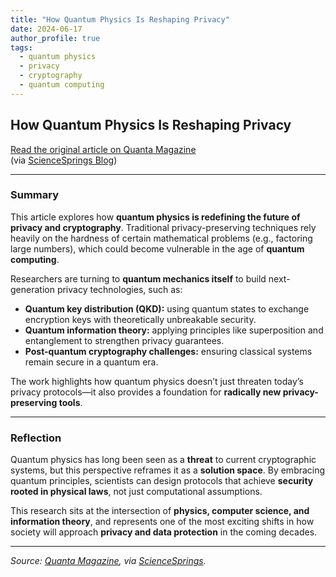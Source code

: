 ```yaml
---
title: "How Quantum Physics Is Reshaping Privacy"
date: 2024-06-17
author_profile: true
tags:
  - quantum physics
  - privacy
  - cryptography
  - quantum computing
---
```


## How Quantum Physics Is Reshaping Privacy

[Read the original article on Quanta Magazine](https://www.quantamagazine.org/how-quantum-physics-is-reshaping-privacy-20240617/)  
(via [ScienceSprings Blog](https://sciencesprings.wordpress.com/2024/06/17/from-quanta-magazine-how-quantum-physics-is-reshaping-privacy/))

---

### Summary

This article explores how **quantum physics is redefining the future of privacy and cryptography**. Traditional privacy-preserving techniques rely heavily on the hardness of certain mathematical problems (e.g., factoring large numbers), which could become vulnerable in the age of **quantum computing**.  

Researchers are turning to **quantum mechanics itself** to build next-generation privacy technologies, such as:  
- **Quantum key distribution (QKD):** using quantum states to exchange encryption keys with theoretically unbreakable security.  
- **Quantum information theory:** applying principles like superposition and entanglement to strengthen privacy guarantees.  
- **Post-quantum cryptography challenges:** ensuring classical systems remain secure in a quantum era.  

The work highlights how quantum physics doesn’t just threaten today’s privacy protocols—it also provides a foundation for **radically new privacy-preserving tools**.

---

### Reflection

Quantum physics has long been seen as a **threat** to current cryptographic systems, but this perspective reframes it as a **solution space**. By embracing quantum principles, scientists can design protocols that achieve **security rooted in physical laws**, not just computational assumptions.  

This research sits at the intersection of **physics, computer science, and information theory**, and represents one of the most exciting shifts in how society will approach **privacy and data protection** in the coming decades.  

---

*Source: [Quanta Magazine](https://www.quantamagazine.org/how-quantum-physics-is-reshaping-privacy-20240617/), via [ScienceSprings](https://sciencesprings.wordpress.com/2024/06/17/from-quanta-magazine-how-quantum-physics-is-reshaping-privacy/).*
